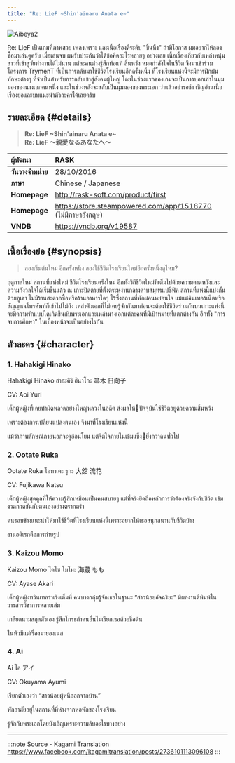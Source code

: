 ```yaml
---
title: "Re: LieF ~Shin'ainaru Anata e~"
---
```


![Aibeya2](/img/visualnovel/preview/aibeya2.jpeg)

Re: LieF เป็นเกมที่ภาพสวย เพลงเพราะ และเนื้อเรื่องดีระดับ "ขึ้นหิ้ง" 
ถ้ามีโอกาส ผมอยากให้ลองซื้อมาเล่นดูครับ เมื่อเล่นจบ ผมรับประกันว่าได้ข้อคิดอะไรหลายๆ อย่างเลย
เนื้อเรื่องเกี่ยวกับเหล่าหนุ่มสาวที่เข้าสู่วัยทำงานได้ไม่นาน แต่ละคนต่างรู้สึกท้อแท้ สิ้นหวัง หมดกำลังใจในชีวิต จึงมาเข้าร่วมโครงการ TrymenT ที่เป็นการกลับมาใช้ชีวิตโรงเรียนอีกครั้งหนึ่ง
ที่โรงเรียนแห่งนี้จะมีการฝึกฝนทักษะต่างๆ ที่จำเป็นสำหรับการกลับเข้าสู่สังคมผู้ใหญ่ โดยในช่วงแรกของเกมจะเป็นการบอกเล่าในมุมมองของนางเอกคนหนึ่ง และในช่วงหลังจะสลับเป็นมุมมองของพระเอก
ว่าแล้วอย่ารอช้า เชิญอ่านเนื้อเรื่องย่อและบทแนะนำตัวละครได้เลยครับ

## รายละเอียด {#details}

> **Re: LieF ~Shin'ainaru Anata e~**  
> **Re: LieF ～親愛なるあなたへ～**

| ผู้พัฒนา | RASK |
| :---- | :---- |
| **วันวางจำหน่าย** | 28/10/2016 |
| **ภาษา** | Chinese / Japanese |
| **Homepage** | http://rask-soft.com/product/first |
| **Homepage** | https://store.steampowered.com/app/1518770 (ไม่มีภาษาอังกฤษ) |
| **VNDB** | https://vndb.org/v19587 |

## เนื้อเรื่องย่อ {#synopsis}

> ลองเริ่มต้นใหม่ อีกครั้งหนึ่ง
> ลองใช้ชีวิตโรงเรียนใหม่อีกครั้งหนึ่งดูไหม?

ฤดูกาลใหม่ สถานที่แห่งใหม่ ชีวิตโรงเรียนครั้งใหม่ อีกทั้งวิถีชีวิตใหม่ที่เต็มไปด้วยความคาดหวังและความกังวลใจได้เริ่มขึ้นแล้ว
ณ เกาะปิดตายที่ตั้งตระหง่านกลางคาบสมุทรแปซิฟิค สถานที่แห่งนี้แบ่งกั้นด้วยภูเขา ไม่มีร้านสะดวกซื้อหรือร้านอาหารใดๆ ไร้ซึ่งสถานที่พักผ่อนหย่อนใจ แม้แต่อินเทอร์เน็ตหรือสัญญาณโทรศัพท์ก็เข้าไปไม่ถึง
เหล่าตัวเอกที่ไม่เคยรู้จักกันมาก่อนจะต้องใช้ชีวิตร่วมกันบนเกาะแห่งนี้
จะมีความรักแบบใดเกิดขึ้นกับพระเอกและเหล่านางเอกแต่ละคนที่มีเป้าหมายที่แตกต่างกัน อีกทั้ง "การจบการศึกษา" ในเบื้องหน้าจะเป็นอย่างไรกัน

## ตัวละคร {#character}

### 1. Hahakigi Hinako

Hahakigi Hinako
ฮาฮะคิงิ ฮินาโกะ
箒木 日向子

CV: Aoi Yuri

เด็กผู้หญิงที่เคยทำผิดพลาดอย่างใหญ่หลวงในอดีต ส่งผลให้ปัจจุบันใช้ชีวิตอยู่ด้วยความสิ้นหวัง

เพราะต้องการเปลี่ยนแปลงตนเอง จึงมาที่โรงเรียนแห่งนี้

แม้ว่าภาพลักษณ์ภายนอกจะดูอ่อนโยน แต่จิตใจภายในเข้มแข็งยิ่งกว่าคนทั่วไป

### 2. Ootate Ruka

Ootate Ruka
โอทาเตะ รูกะ
大舘 流花

CV: Fujikawa Natsu

เด็กผู้หญิงสุดคูลที่ให้ความรู้สึกเหมือนเป็นคนสบายๆ แต่ที่จริงยึดถือหลักการว่าต้องจริงจังกับชีวิต เข้มงวดกวดขันกับตนเองอย่างตรากตรำ

คนรอบข้างแนะนำให้มาใช้ชีวิตที่โรงเรียนแห่งนี้เพราะอยากให้เธอสนุกสนานกับชีวิตบ้าง

งานอดิเรกคือการถ่ายรูป

### 3. Kaizou Momo

Kaizou Momo
ไคโซ โมโมะ
海蔵 もも

CV: Ayase Akari

เด็กผู้หญิงทวินเทลร่าเริงเต็มที่ คนบางกลุ่มรู้จักเธอในฐานะ “สาวน้อยอัจฉริยะ” มีผลงานตีพิมพ์ในวารสารวิชาการหลายเล่ม

เกลียดนามสกุลตัวเอง รู้สึกโกรธถ้าคนอื่นไม่เรียกเธอด้วยชื่อต้น

ในหัวมีแต่เรื่องมายองเนส

### 4. Ai

Ai
ไอ
アイ

CV: Okuyama Ayumi

เรียกตัวเองว่า “สาวน้อยผู้หนีออกจากบ้าน”

พักอาศัยอยู่ในสถานที่ที่ห่างจากหอพักของโรงเรียน

รู้จักกับพระเอกโดยบังเอิญเพราะความลับอะไรบางอย่าง

---
:::note Source - Kagami Translation
https://www.facebook.com/kagamitranslation/posts/2736101113096108
:::